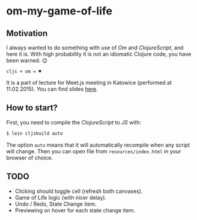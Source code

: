 # om-my-game-of-life

## Motivation

I always wanted to do something with use of *Om* and *ClojureScript*, and here it is. With high probability it is not an idiomatic Clojure code, you have been warned. :wink:

`cljs + om = ♥`

It is a part of lecture for Meet.js meeting in Katowice (performed at 11.02.2015). You can find slides [here](http://afronski.pl/presentations/).

## How to start?

First, you need to compile the *ClojureScript* to *JS* with:

```bash
$ lein cljsbuild auto
```

The option `auto` means that it will automatically recompile when any script will change. Then you can open file from `resources/index.html` in your browser of choice.

## TODO

- Clicking should toggle cell (refresh both canvases).
- Game of Life logic (with nicer delay).
- Undo / Redo, State Change item.
- Previewing on hover for each state change item.
